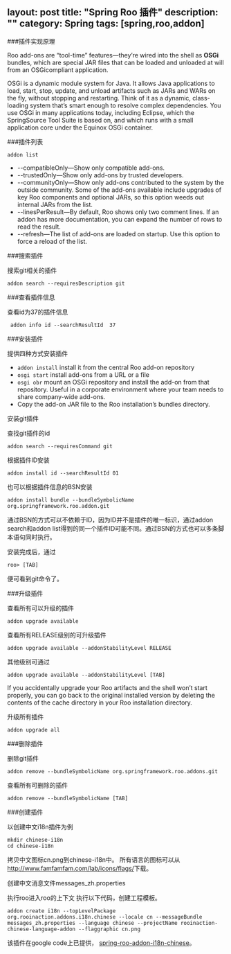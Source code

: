 layout: post
title: "Spring Roo 插件"
description: ""
category: Spring
tags: [spring,roo,addon]
---
###插件实现原理

Roo add-ons are “tool-time” features—they’re wired into the shell as **OSGi** bundles,
which are special JAR files that can be loaded and unloaded at will from an OSGicompliant
application. 

OSGi is a dynamic module system for Java. It allows Java applications to load, start,
stop, update, and unload artifacts such as JARs and WARs on the fly, without stopping
and restarting. Think of it as a dynamic, class-loading system that’s smart enough to
resolve complex dependencies. You use OSGi in many applications today, including
Eclipse, which the SpringSource Tool Suite is based on, and which runs with a small
application core under the Equinox OSGi container.

###插件列表

	addon list

- --compatibleOnly—Show only compatible add-ons.
- --trustedOnly—Show only add-ons by trusted developers.
- --communityOnly—Show only add-ons contributed to the system by the outside
community. Some of the add-ons available include upgrades of key Roo components
and optional JARs, so this option weeds out internal JARs from the list.
- --linesPerResult—By default, Roo shows only two comment lines. If an addon
has more documentation, you can expand the number of rows to read the
result.
- --refresh—The list of add-ons are loaded on startup. Use this option to force
a reload of the list.

<!-- more -->

###搜索插件

搜索git相关的插件

	addon search --requiresDescription git

###查看插件信息

查看id为37的插件信息

	 addon info id --searchResultId  37

###安装插件

提供四种方式安装插件

- `addon install` install it from the central Roo add-on repository
- `osgi start` install add-ons from a URL or a file
- `osgi obr` mount an OSGi repository and install
the add-on from that repository. Useful in a corporate environment where your
team needs to share company-wide add-ons.
- Copy the add-on JAR file to the Roo installation’s bundles directory.

安装git插件

查找git插件的id

	addon search --requiresCommand git

根据插件ID安装

	addon install id --searchResultId 01

也可以根据插件信息的BSN安装

	addon install bundle --bundleSymbolicName org.springframework.roo.addon.git

通过BSN的方式可以不依赖于ID，因为ID并不是插件的唯一标识，通过addon search和addon list得到的同一个插件ID可能不同。通过BSN的方式也可以多条脚本语句同时执行。

安装完成后，通过

	roo> [TAB]

便可看到git命令了。

###升级插件

查看所有可以升级的插件

	addon upgrade available

查看所有RELEASE级别的可升级插件

	addon upgrade available --addonStabilityLevel RELEASE

其他级别可通过

	addon upgrade available --addonStabilityLevel [TAB]

If you accidentally upgrade your Roo artifacts and the shell won’t start properly, you can go back to the original installed version by deleting the contents of the cache directory in your Roo installation directory.	
			 
升级所有插件

	addon upgrade all

###删除插件

删除git插件

	addon remove --bundleSymbolicName org.springframework.roo.addons.git

查看所有可删除的插件

	addon remove --bundleSymbolicName [TAB]

###创建插件

以创建中文i18n插件为例

	mkdir chinese-i18n
	cd chinese-i18n

拷贝中文图标cn.png到chinese-i18n中。
所有语言的图标可以从<http://www.famfamfam.com/lab/icons/flags/>下载。

创建中文消息文件messages_zh.properties

执行roo进入roo的上下文
执行以下代码，创建工程模板。

	addon create i18n --topLevelPackage org.rooinaction.addons.i18n.chinese --locale cn --messageBundle messages_zh.properties --language chinese --projectName rooinaction-chinese-language-addon --flaggraphic cn.png

该插件在google code上已提供，	[spring-roo-addon-i18n-chinese](https://code.google.com/p/spring-roo-addon-i18n-chinese/)。

	